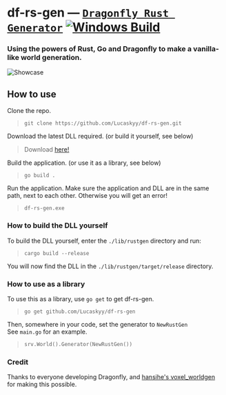 # df-rs-gen &mdash; [`Dragonfly Rust Generator`](https://github.com/df-mc/dragonfly/) [![Windows Build](https://github.com/Lucaskyy/df-rs-gen/actions/workflows/build.yml/badge.svg)](https://github.com/Lucaskyy/df-rs-gen/actions/workflows/build.yml)

### Using the powers of Rust, Go and Dragonfly to make a vanilla-like world generation.
![Showcase](https://elon.is-from.space/r/kusshugr69a.jpg "Showcase")

## How to use
Clone the repo.
> `git clone https://github.com/Lucaskyy/df-rs-gen.git`

Download the latest DLL required. (or build it yourself, see below)
> Download [here!](https://nightly.link/Lucaskyy/df-rs-gen/workflows/build/master/rustgen-lib.zip)

Build the application. (or use it as a library, see below)
> `go build .`

Run the application. Make sure the application and DLL are in the same path, next to each other. Otherwise you will get an error!
> `df-rs-gen.exe`

### How to build the DLL yourself
To build the DLL yourself, enter the `./lib/rustgen` directory and run:
> `cargo build --release`

You will now find the DLL in the `./lib/rustgen/target/release` directory.

### How to use as a library

To use this as a library, use `go get` to get df-rs-gen.
> `go get github.com/Lucaskyy/df-rs-gen`

Then, somewhere in your code, set the generator to `NewRustGen`<br>
See `main.go` for an example.
> ```go
> srv.World().Generator(NewRustGen())
> ```

### Credit
Thanks to everyone developing Dragonfly, and [hansihe's voxel_worldgen](https://github.com/hansihe/voxel_worldgen) for making this possible.
